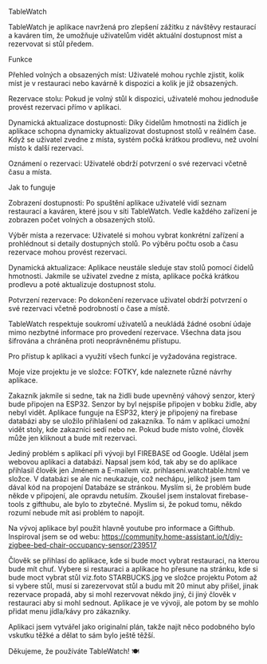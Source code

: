 TableWatch

TableWatch je aplikace navržená pro zlepšení zážitku z návštěvy restaurací a kaváren tím, že umožňuje uživatelům vidět aktuální dostupnost míst a rezervovat si stůl předem.

Funkce

Přehled volných a obsazených míst: Uživatelé mohou rychle zjistit, kolik míst je v restauraci nebo kavárně k dispozici a kolik je již obsazených.

Rezervace stolu: Pokud je volný stůl k dispozici, uživatelé mohou jednoduše provést rezervaci přímo v aplikaci.

Dynamická aktualizace dostupnosti: Díky čidelům hmotnosti na židlích je aplikace schopna dynamicky aktualizovat dostupnost stolů v reálném čase. Když se uživatel zvedne z místa, systém počká krátkou prodlevu, než uvolní místo k další rezervaci.

Oznámení o rezervaci: Uživatelé obdrží potvrzení o své rezervaci včetně času a místa.

Jak to funguje

Zobrazení dostupnosti: Po spuštění aplikace uživatelé vidí seznam restaurací a kaváren, které jsou v síti TableWatch. Vedle každého zařízení je zobrazen počet volných a obsazených stolů.

Výběr místa a rezervace: Uživatelé si mohou vybrat konkrétní zařízení a prohlédnout si detaily dostupných stolů. Po výběru počtu osob a času rezervace mohou provést rezervaci.

Dynamická aktualizace: Aplikace neustále sleduje stav stolů pomocí čidelů hmotnosti. Jakmile se uživatel zvedne z místa, aplikace počká krátkou prodlevu a poté aktualizuje dostupnost stolu.

Potvrzení rezervace: Po dokončení rezervace uživatel obdrží potvrzení o své rezervaci včetně podrobností o čase a místě.

TableWatch respektuje soukromí uživatelů a neukládá žádné osobní údaje mimo nezbytné informace pro provedení rezervace. Všechna data jsou šifrována a chráněna proti neoprávněnému přístupu.

Pro přístup k aplikaci a využití všech funkcí je vyžadována registrace.

Moje vize projektu je ve složce: FOTKY, kde naleznete různé návrhy aplikace.

Zakazník jakmile si sedne, tak na židli bude upevněný váhový senzor, který bude připojen na ESP32.
Senzor by byl nejspíše připojen v bobku židle, aby nebyl vidět.
Aplikace funguje na ESP32, který je připojený na firebase databázi aby se uložilo přihlašení od zakazníka.
To nám v aplikaci umožní vidět stoly, kde zakazníci sedí nebo ne.
Pokud bude místo volné, člověk může jen kliknout a bude mít rezervaci.

Jediný problém s aplikací při vývoji byl FIREBASE od Google.
Udělal jsem webovou aplikaci a databázi.
Napsal jsem kód, tak aby se do aplikace přihlasil člověk jen Jménem a E-mailem viz. prihlaseni.watchtable.html ve složce.
V databázi se ale nic neukazuje, což nechápu, jelikož jsem tam dával kód na propojení Databáze se stránkou.
Myslím si, že problém bude někde v připojení, ale opravdu netuším.
Zkoušel jsem instalovat firebase-tools z gifthubu, ale bylo to zbytečné.
Myslím si, že pokud tomu, někdo rozumí nebude mít asi problém to napojit.

Na vývoj aplikace byl použit hlavně youtube pro informace a Gifthub.
Inspiroval jsem se od webu: https://community.home-assistant.io/t/diy-zigbee-bed-chair-occupancy-sensor/239517

Člověk se přihlasí do aplikace, kde si bude moct vybrat restauraci, na kterou bude mít chuť.
Vybere si restauraci a aplikace ho přesune na stránku, kde si bude moct vybrat stůl viz.foto STARBUCKS.jpg ve složce projektu
Potom až si vybere stůl, musí si zarezervovat stůl a budu mít 20 minut aby přišel, jinak rezervace propadá, aby si mohl rezervovat někdo jiný, či jiný člověk v restauraci aby si mohl sednout.
Aplikace je ve vývoji, ale potom by se mohlo přidat menu jídla/kávy pro zákazníky.

Aplikaci jsem vytvářel jako originalní plán, takže najít něco podobného bylo vskutku těžké a dělat to sám bylo ještě těžší.




Děkujeme, že používáte TableWatch! 🍽️
